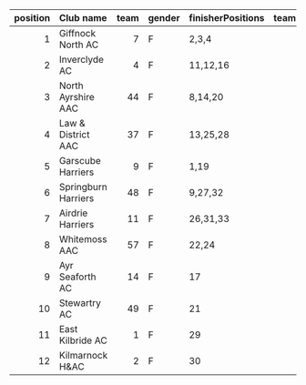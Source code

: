 |   position | Club name           |   team | gender   | finisherPositions   |   teamPoints |   penaltyPoints |   totalPoints |   totalFinishers | Website                               |
|-----------:|:--------------------|-------:|:---------|:--------------------|-------------:|----------------:|--------------:|-----------------:|:--------------------------------------|
|          1 | Giffnock North AC   |      7 | F        | 2,3,4               |            9 |               0 |             9 |               11 | https://www.giffnocknorth.co.uk/      |
|          2 | Inverclyde AC       |      4 | F        | 11,12,16            |           39 |               0 |            39 |                4 | https://www.inverclydeac.org/         |
|          3 | North Ayrshire AAC  |     44 | F        | 8,14,20             |           42 |               0 |            42 |                3 | https://naathletics.co.uk/            |
|          4 | Law & District AAC  |     37 | F        | 13,25,28            |           66 |               0 |            66 |                3 | http://www.lawaac.co.uk/              |
|          5 | Garscube Harriers   |      9 | F        | 1,19                |           20 |              46 |            66 |                2 | https://www.garscubeharriers.org.uk/  |
|          6 | Springburn Harriers |     48 | F        | 9,27,32             |           68 |               0 |            68 |                3 | https://www.springburnharriers.co.uk/ |
|          7 | Airdrie Harriers    |     11 | F        | 26,31,33            |           90 |               0 |            90 |                4 | http://airdrieharriers.org/           |
|          8 | Whitemoss AAC       |     57 | F        | 22,24               |           46 |              46 |            92 |                2 | https://whitemossaac.co.uk/           |
|          9 | Ayr Seaforth AC     |     14 | F        | 17                  |           17 |              92 |           109 |                1 | https://www.ayrseaforth.co.uk/        |
|         10 | Stewartry AC        |     49 | F        | 21                  |           21 |              92 |           113 |                1 | nan                                   |
|         11 | East Kilbride AC    |      1 | F        | 29                  |           29 |              92 |           121 |                1 | http://www.ekac.org.uk/               |
|         12 | Kilmarnock H&AC     |      2 | F        | 30                  |           30 |              92 |           122 |                1 | http://www.kilmarnockharriers.com/    |